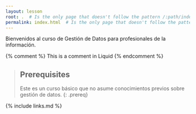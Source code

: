 ```yaml
---
layout: lesson
root: .  # Is the only page that doesn't follow the pattern /:path/index.html
permalink: index.html  # Is the only page that doesn't follow the pattern /:path/index.html
---
```

Bienvenidos al curso de Gestión de Datos para profesionales de la información. 

<!-- this is an html comment -->

{% comment %} This is a comment in Liquid {% endcomment %}

> ## Prerequisites
>
> Este es un curso básico que no asume conocimientos previos sobre gestión de datos. 
{: .prereq}

{% include links.md %}
